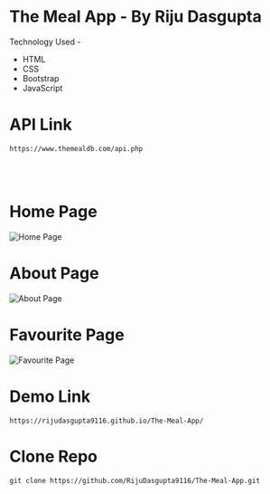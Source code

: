 # The Meal App - By Riju Dasgupta

Technology Used - 
 - HTML
 - CSS
 - Bootstrap
 - JavaScript




# API Link
```
https://www.themealdb.com/api.php
```
<br>
<br>

# Home Page
![Home Page](https://github.com/RijuDasgupta9116/The-Meal-App/assets/63913601/0f3b6c08-f907-46f2-875c-d657cd68cae8)

# About Page
![About Page](https://github.com/RijuDasgupta9116/The-Meal-App/assets/63913601/04b0794a-8b0f-4e34-8281-e603beab6f87)

# Favourite Page
![Favourite Page](https://github.com/RijuDasgupta9116/The-Meal-App/assets/63913601/fd0e87e9-61a2-43a5-86a6-692f01251a1f)


# Demo Link

```
https://rijudasgupta9116.github.io/The-Meal-App/
```


# Clone Repo
```
git clone https://github.com/RijuDasgupta9116/The-Meal-App.git
```
